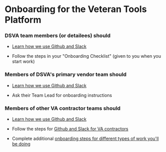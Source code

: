 # Onboarding for the Veteran Tools Platform


### DSVA team members (or detailees) should

* [Learn how we use Github and Slack](github-and-slack.md#general-information)

* Follow the steps in your "Onboarding Checklist" (given to you when you start work)


### Members of DSVA's primary vendor team should

* [Learn how we use Github and Slack](github-and-slack.md#general-information)

* Ask their Team Lead for onboarding instructions


### Members of other VA contractor teams should

* [Learn how we use Github and Slack](github-and-slack.md#general-information)

* Follow the steps for [Github and Slack for VA contractors](github-and-slack.md#github-and-slack-for-va-contractors)

* Complete additional [onboarding steps for different types of work you'll be doing](https://department-of-veterans-affairs.github.io/va-digital-service-handbook/delivery/onboard-team)

